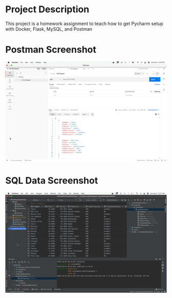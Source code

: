 # Project Description
This project is a homework assignment to teach how to get Pycharm setup with Docker, Flask, MySQL, and Postman
# Postman Screenshot
![postman request output](screenshots/postman.png)

# SQL Data Screenshot
![MySQL data](screenshots/query.png)